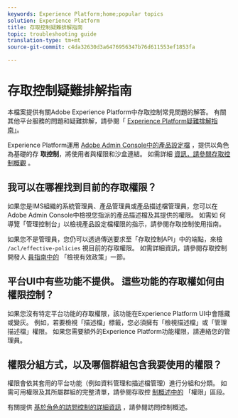 ```yaml
---
keywords: Experience Platform;home;popular topics
solution: Experience Platform
title: 存取控制疑難排解指南
topic: troubleshooting guide
translation-type: tm+mt
source-git-commit: c4da32630d3a6476956347b76d611553ef1853fa

---
```



# 存取控制疑難排解指南

本檔案提供有關Adobe Experience Platform中存取控制常見問題的解答。 有關其他平台服務的問題和疑難排解，請參閱「 [Experience Platform疑難排解指南」](../landing/troubleshooting.md)。

Experience Platform運用 [Adobe Admin Console中的產品設定檔](http://adminconsole.adobe.com) ，提供以角色為基礎的存 **取控制**，將使用者與權限和沙盒連結。  如需詳細 [資訊，請參閱存取控制概觀](home.md) 。

## 我可以在哪裡找到目前的存取權限？

如果您是IMS組織的系統管理員、產品管理員或產品描述檔管理員，您可以在Adobe Admin Console中檢視您指派的產品描述檔及其提供的權限。 如需如 [](./ui/overview.md) 何導覽「管理控制台」以檢視產品設定檔權限的指示，請參閱存取控制使用指南。

如果您不是管理員，您仍可以透過傳送要求至「存取控制API」中的端點，來檢 `/acl/effective-policies` 視目前的存取權限。 如需詳細資訊，請參閱存取控制開發人 [員指南中的](./api/effective-policies.md) 「檢視有效政策」一節。

## 平台UI中有些功能不提供。 這些功能的存取權如何由權限控制？

如果您沒有特定平台功能的存取權限，該功能在Experience Platform UI中會隱藏或變灰。 例如，若要檢視「描述檔」標籤，您必須擁有「檢視描述檔」或「管理描述檔」權限。 如果您需要額外的Experience Platform功能權限，請連絡您的管理員。

## 權限分組方式，以及哪個群組包含我要使用的權限？

權限會依其套用的平台功能（例如資料管理和描述檔管理）進行分組和分類。 如需可用權限及其所屬群組的完整清單，請參閱存取控 [制概述中的](home.md#permissions) 「權限」區段。

有關提供 [基於角色的訪問控制的詳細資訊](home.md) ，請參閱訪問控制概述。